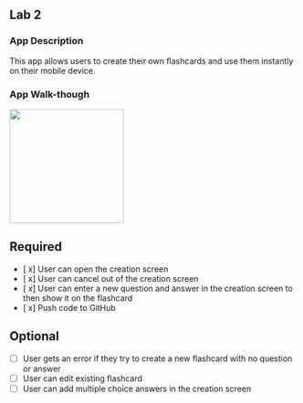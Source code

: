 
## Lab 2

### App Description
This app allows users to create their own flashcards and use them instantly on their mobile device.

### App Walk-though

<img src=http://g.recordit.co/BCzZDO6d6m.gif width=200><br>


## Required
- [ x] User can open the creation screen
- [ x] User can cancel out of the creation screen
- [ x] User can enter a new question and answer in the creation screen to then show it on the flashcard
- [ x] Push code to GitHub
## Optional
- [ ] User gets an error if they try to create a new flashcard with no question or answer
- [ ] User can edit existing flashcard
- [ ] User can add multiple choice answers in the creation screen
